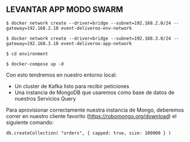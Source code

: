 ## LEVANTAR APP MODO SWARM

````
$ docker network create --driver=bridge --subnet=192.168.2.0/24 --gateway=192.168.2.10 event-deliveroo-env-network

$ docker network create --driver=bridge --subnet=192.168.3.0/24 --gateway=192.168.3.10 event-deliveroo-app-network

$ cd environment

$ docker-compose up -d
````
Con esto tendremos en nuestro entorno local:

   * Un cluster de Kafka listo para recibir peticiones
   * Una instancia de MongoDB que usaremos como base de datos de nuestros Servicios Query
   
Para aprovisionar correctamente nuestra instancia de Mongo, deberemos correr en nuestro cliente favorito (https://robomongo.org/download) el siguiente comando:

```
db.createCollection( "orders", { capped: true, size: 100000 } )
```

